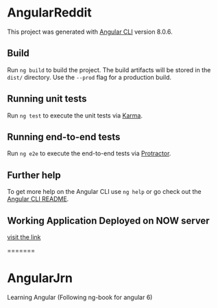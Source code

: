 # AngularReddit

This project was generated with [Angular CLI](https://github.com/angular/angular-cli) version 8.0.6.

## Build

Run `ng build` to build the project. The build artifacts will be stored in the `dist/` directory. Use the `--prod` flag for a production build.

## Running unit tests

Run `ng test` to execute the unit tests via [Karma](https://karma-runner.github.io).

## Running end-to-end tests

Run `ng e2e` to execute the end-to-end tests via [Protractor](http://www.protractortest.org/).

## Further help

To get more help on the Angular CLI use `ng help` or go check out the [Angular CLI README](https://github.com/angular/angular-cli/blob/master/README.md).

## Working Application Deployed on NOW server

[visit the link ](https://angular-reddit.bharathchandra541.now.sh/)

=======

# AngularJrn
Learning Angular (Following ng-book for angular 6)
